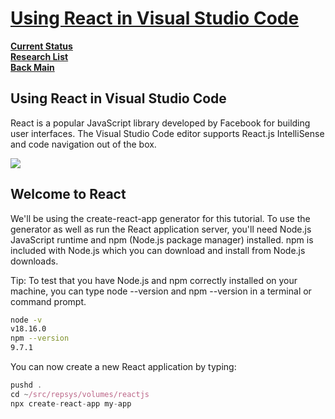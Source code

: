 # **[Using React in Visual Studio Code](https://code.visualstudio.com/docs/nodejs/reactjs-tutorial)**

**[Current Status](../../../development/status/weekly/current_status.md)**\
**[Research List](../../research_list.md)**\
**[Back Main](../../../README.md)**

## Using React in Visual Studio Code

React is a popular JavaScript library developed by Facebook for building user interfaces. The Visual Studio Code editor supports React.js IntelliSense and code navigation out of the box.

![](https://code.visualstudio.com/assets/docs/nodejs/reactjs/welcome-to-react.png)

## Welcome to React
We'll be using the create-react-app generator for this tutorial. To use the generator as well as run the React application server, you'll need Node.js JavaScript runtime and npm (Node.js package manager) installed. npm is included with Node.js which you can download and install from Node.js downloads.

Tip: To test that you have Node.js and npm correctly installed on your machine, you can type node --version and npm --version in a terminal or command prompt.

```bash
node -v                
v18.16.0
npm --version
9.7.1
```

You can now create a new React application by typing:

```jsx
pushd .
cd ~/src/repsys/volumes/reactjs
npx create-react-app my-app
```
